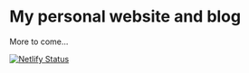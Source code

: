 # My personal website and blog

More to come...

[![Netlify Status](https://api.netlify.com/api/v1/badges/76b2454e-c896-4fc0-8e7a-43bb90c900f2/deploy-status)](https://app.netlify.com/sites/micahthobbsblog/deploys)
